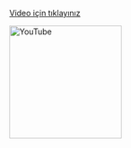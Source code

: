 <body>
    <p>
    <a href="https://www.youtube.com/watch?v=YSlWJUArt9Q">Video için tıklayınız</a>
  </p>
  <a href="https://www.youtube.com/watch?v=YSlWJUArt9Q">
    <img src="https://www.youtube.com/img/desktop/yt_1200.png" alt="YouTube" width="200">
  </a>
</body>  
  
